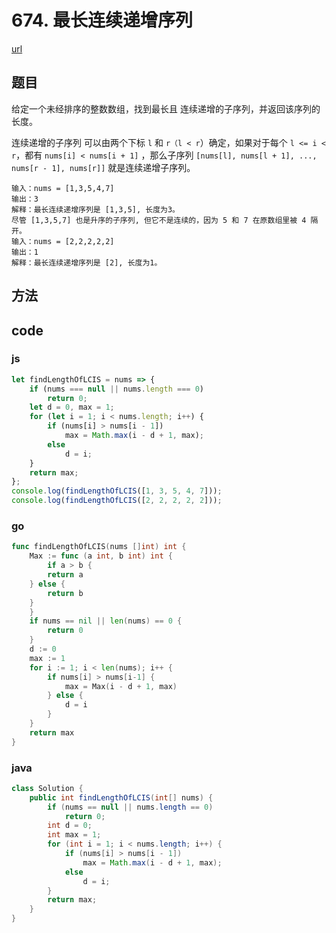 # 674. 最长连续递增序列


[url](https://leetcode-cn.com/problems/longest-continuous-increasing-subsequence/)


## 题目
给定一个未经排序的整数数组，找到最长且 连续递增的子序列，并返回该序列的长度。

连续递增的子序列 可以由两个下标 `l` 和 `r（l < r`）确定，如果对于每个 `l <= i < r`，都有 `nums[i] < nums[i + 1]` ，那么子序列 `[nums[l], nums[l + 1], ..., nums[r - 1], nums[r]]` 就是连续递增子序列。

```
输入：nums = [1,3,5,4,7]
输出：3
解释：最长连续递增序列是 [1,3,5], 长度为3。
尽管 [1,3,5,7] 也是升序的子序列, 但它不是连续的，因为 5 和 7 在原数组里被 4 隔开。 
输入：nums = [2,2,2,2,2]
输出：1
解释：最长连续递增序列是 [2], 长度为1。
```


## 方法


## code

### js

```js
let findLengthOfLCIS = nums => {
    if (nums === null || nums.length === 0)
        return 0;
    let d = 0, max = 1;
    for (let i = 1; i < nums.length; i++) {
        if (nums[i] > nums[i - 1])
            max = Math.max(i - d + 1, max);
        else
            d = i;
    }
    return max;
};
console.log(findLengthOfLCIS([1, 3, 5, 4, 7]));
console.log(findLengthOfLCIS([2, 2, 2, 2, 2]));
```

### go

```go
func findLengthOfLCIS(nums []int) int {
	Max := func (a int, b int) int {
		if a > b {
		return a
	} else {
		return b
	}
	}
	if nums == nil || len(nums) == 0 {
		return 0
	}
	d := 0
	max := 1
	for i := 1; i < len(nums); i++ {
		if nums[i] > nums[i-1] {
			max = Max(i - d + 1, max)
		} else {
			d = i
		}
	}
	return max
}
```

### java

```java
class Solution {
    public int findLengthOfLCIS(int[] nums) {
        if (nums == null || nums.length == 0)
            return 0;
        int d = 0;
        int max = 1;
        for (int i = 1; i < nums.length; i++) {
            if (nums[i] > nums[i - 1])
                max = Math.max(i - d + 1, max);
            else
                d = i;
        }
        return max;
    }
}
```


